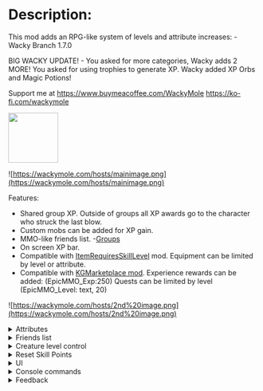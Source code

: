 # Description:
This mod adds an RPG-like system of levels and attribute increases: - Wacky Branch 1.7.0

BIG WACKY UPDATE! - You asked for more categories, Wacky adds 2 MORE! You asked for using trophies to generate XP. Wacky added XP Orbs and Magic Potions!

Support me at https://www.buymeacoffee.com/WackyMole https://ko-fi.com/wackymole

<img src="https://wackymole.com/hosts/bmc_qr.png" width="100"/> <script type='text/javascript' src='https://storage.ko-fi.com/cdn/widget/Widget_2.js'></script><script type='text/javascript'>kofiwidget2.init('Support Me on Ko-fi', '#29abe0', 'H2H6LL5GA');kofiwidget2.draw();</script> 

![https://wackymole.com/hosts/mainimage.png](https://wackymole.com/hosts/mainimage.png)

Features:
 - Shared group XP. Outside of groups all XP awards go to the character who struck the last blow.
 - Custom mobs can be added for XP gain.
 - MMO-like friends list. -[Groups](https://valheim.thunderstore.io/package/Smoothbrain/Groups/)
 - On screen XP bar.
 - Compatible with [ItemRequiresSkillLevel](https://valheim.thunderstore.io/package/Detalhes/ItemRequiresSkillLevel/) mod. Equipment can be limited by level or attribute.
 - Compatible with [KGMarketplace mod](https://valheim.thunderstore.io/package/KGvalheim/Marketplace_And_Server_NPCs_Revamped/). Experience rewards can be added: (EpicMMO_Exp:250) Quests can be limited by level (EpicMMO_Level: text, 20)
 
 ![https://wackymole.com/hosts/2nd%20image.png](https://wackymole.com/hosts/2nd%20image.png)

<details><summary>Attributes</summary>

	Strength: Physical Damage increase, Carry Weight Increase, Stamina Regeneration%

	Agility: Attack Stamina Consumption decrease, Stamina increase, Stamina consumption (running, jumping) decreased,

	Intellect: Elemental Damage increase, Elemental Armor increase, Eitr regen increases,  Eitr Increase

	Endurance: Physical Armor increase, HP increase, Health Regeneration

</details> 

<details><summary>Friends list</summary>

MMO-like friends list. -Groups MOD Group to earn XP, download requires Group mod for each client https://valheim.thunderstore.io/package/Smoothbrain/Groups/

Click the plus button at the bottom of the friends bar. Enter the name of the character you wish to add, starting with a capital letter.
   ![https://wackymole.com/hosts/3rd%20image.png](https://wackymole.com/hosts/3rd%20image.png)
The player will receive a friend request. Once accepted, the character will appear in your friends list. Group invites can be sent from the friends list. 

# Warning: 
- If you accept a friend request while the player who sent it is not logged in with the character, you will not be added to their friends list and they will need to resend the friend request.
- You cannot send friend requests to yourself or characters you have already added. If you need to send another friend request, remove the character from the list first.
- Friend requests that have been sent, but not accepted will be removed on logout. They must be accepted while both characters are online.
</details> 

<details><summary>Creature level control</summary>

This mod assigns levels to all in-game monsters.

![https://wackymole.com/hosts/creaturecontrol.png](https://wackymole.com/hosts/creaturecontrol.png)

Mobs (names, levels, exp) from other mods are included:

Fantasy-Creatures, AirAnimals, Defaults, DoOrDieMonsters, LandAnimals, MonsterlabZ, Outsiders, SeaAnimals, Monstrum (free and paid), Krumpac Mods(free and paid), Teddy Bears, PungusSouls

Monsters that are 1 level higher than the character + MaxLevelRange will curve XP.

With defaults, starting exp req is 500 with a 1.04 multiplayer.  So first 5 levels of experience required will be: level 1 is 500, 2 is 1020, 3 is 1560, 4 is 2122, 5 is 2707

FirstLevelExperience used on each level: disabled means that the levels will not add 500 each time: level 1 is 520, 2 is 541, 3 is 562, 4 is 585, 5 is 608. The jsons will all have to be reworked if this is disabled

Below is an image of 1.04 +500 and with FirstLevelExperience disabled, so no 500 added. The difference is a lot. Also 1.08 scaling is added just to show how it gets into the millions pretty quickly. 

![https://wackymole.com/hosts/epicmmolevelcalcs.png](https://wackymole.com/hosts/epicmmolevelcalcs.png)

With Low_damage_level- Damage dealt to a higher level monster will be reduced by the difference in levels. E.g. (Character level 20/ Monster level 50 = 0.4. Damage dealt will be 0.4% of normal damage) 
damageFactor = (float)(playerLevel + LowDamageConfig)/ monsterLevel; You can configure LowDamageConfig to adjust damage scaling up or down. Damage Factor will not go above 1 or below .1f

Higher level monsters will have their names appear in red. Monsters within your range will be white.

If you are significantly higher level than a monster, your XP award will be reduced. Monsters that are significantly lower level than you will have their names appear in cyan.

All of these formulas functions can be configured in the settings file.
A file listing all monsters and their levels is located in config/EpicMMOSystem/MonsterDB_"Version".jsons

A file called Version.txt is created in the folder. It contains the mod version that was used to create it. Replace it with "NO" to stop it from overwritting on a future update.

Latest Update for Jsons config is <b> 1.7.0 </b>(Number will be updated when Jsons recieve an update)

Please note:
When upgrading the mod to a newer version, new fields in the settings file will be created automatically. You will have to manually re-edit these values if you have changed them.
If you have no custom settings in the configuration file, you should delete the file so that a fresh one can be created by the new version.

Note for other Mods: This mod uses hit.toolTier to pass the Lvl of player



</details>

<details><summary>Reset Skill Points</summary>

There are configs for setting the Reset currency, default is coins. You set the ammount per level.

There is also an Item called ResetTrophy that you can spawn or add to the builtin droplist that will allow any level reset with only 1 ResetTrophy.

The mod looks for your reset currency first and then ResetTrophies. Only consumes 1, so make this a very rare item. 

</details>

<details><summary>UI</summary>

![https://wackymole.com/hosts/CenterBar.png](https://wackymole.com/hosts/CenterBar.png)

	1HudPanelPosition: Main UI Panel Draggable, default color set by HudBackgroundCol, Type "none" to make it disappear

	HudBarScale: Scale this up or down to resize ALL MMO UI elements. - 1.0 Should cover all of your screen horizontally 

	2-5 UI elements have Position, Scale and Color: 
	 Scale (x, y, z)- z does not matter. - float
	 Color: #(6 digit Hex),  optional 7-8 Digit means alpha. #986100FF (FF -alpha of 1) or use without # red, cyan, blue, 
	 darkblue, lightblue, purple, yellow, lime, fuchsia, white, silver, grey, black, orange, brown, maroon, green, olive, navy, teal, aqua, magenta
	 set color to none, to hide element
	 
	 Can all be set to "none" to make individual elements disappear

	2ExpPanelPosition: Dragable EXP BAR	

	3StaminaPanelPosition: Dragable
	
	4HpPanelPosition: Dragable

	5EitrPanelPosition: Dragable, will disappear and reappear when you have Eitr.

	DisabledHealthIcons: This disables the red Health Icon that is normal present under vanilla health bar

	To enable ONLY EXP bar , enable OldXPBar Bar Only and restart - not dragable in this mode, this is being slowly phased out. 

	![https://wackymole.com/hosts/Attributes.png](https://wackymole.com/hosts/Attributes.png)

</details> 

<details><summary>Console commands</summary>

Admin only commands: - Should work in singleplayer now
 - To set a character's level: `epicmmosystem level [value] [name]` 
 - To reset attribute points: `epicmmosystem reset_points [name]` 
 - To recalc levels based on total experience: `epicmmosystem recalc [name]` 
 - Should work with spaces in names now or replace spaces with '&'
</details> 

<details><summary>Feedback</summary>


Wacky Git https://github.com/Wacky-Mole/WackyEpicMMOSystem

Original git - https://github.com/Single-sh/EpicMMOSystem

For questions or suggestions please join discord channel: [Odin Plus Team](https://discord.gg/odinplus)

Support me at https://www.buymeacoffee.com/WackyMole 

<img src="https://wackymole.com/hosts/bmc_qr.png" width="100"/>

Original Creator: LambaSun or my [mod branch](https://discord.com/channels/826573164371902465/977656428670111794)

</details> 
